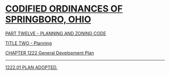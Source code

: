 [CODIFIED ORDINANCES OF SPRINGBORO, OHIO](index.html)
=====================================================

[PART TWELVE - PLANNING AND ZONING CODE](465ba412.html)

[TITLE TWO - Planning](4687a412.html)

[CHAPTER 1222 General Development Plan](46a0a412.html)

* * * * *

[1222.01 PLAN ADOPTED.](46aba412.html)
